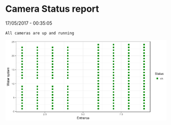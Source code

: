 Camera Status report
================
17/05/2017 - 00:35:05

    All cameras are up and running

![](camreport_files/figure-markdown_github/unnamed-chunk-2-1.png)
